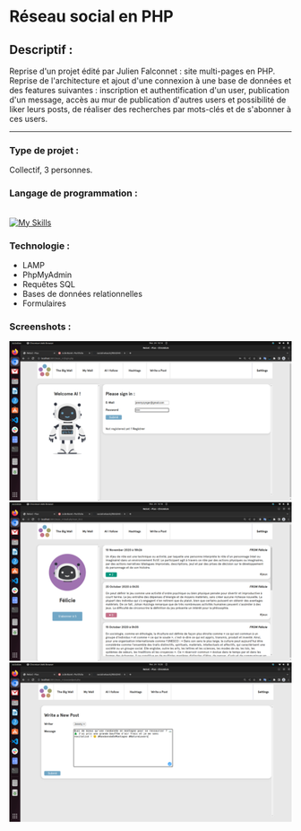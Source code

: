 # Réseau social en PHP

## Descriptif :

Reprise d'un projet édité par Julien Falconnet : site multi-pages en PHP.<br />
Reprise de l'architecture et ajout d'une connexion à une base de données et des features suivantes : inscription et authentification d'un user, publication d'un message, accès au mur de publication d'autres users et possibilité de liker leurs posts, de réaliser des recherches par mots-clés et de s'abonner à ces users.

---

### Type de projet :

Collectif, 3 personnes.

### Langage de programmation :

<br/> [![My Skills](https://skillicons.dev/icons?i=html,css,php,mysql,vscode,ai,github,git)](https://skillicons.dev)

### Technologie :

- LAMP
- PhpMyAdmin
- Requêtes SQL
- Bases de données relationnelles
- Formulaires

### Screenshots :

![screenshot1](https://raw.githubusercontent.com/adatechschool/project_collectif_reseau_social-alice-junon-jeremy/master/resoc_n1/img/Screen1.png?token=GHSAT0AAAAAAB46ZCP2UBS4GX7SHIV7WWLGY7YUE3Q "screen1")
![screenshot2](https://raw.githubusercontent.com/adatechschool/project_collectif_reseau_social-alice-junon-jeremy/master/resoc_n1/img/Screen3.png?token=GHSAT0AAAAAAB46ZCP3G3R4WEIG3WWDJVLYY7YUIZQ "screen2")
![screenshot3](https://raw.githubusercontent.com/adatechschool/project_collectif_reseau_social-alice-junon-jeremy/master/resoc_n1/img/Screen2.png?token=GHSAT0AAAAAAB46ZCP3WQCQO5XW3ZMVEB3IY7YUQPQ "screen3")
